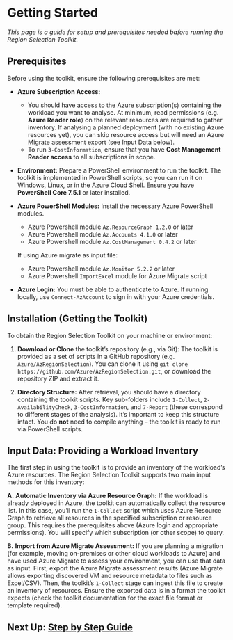 # Getting Started

_This page is a guide for setup and prerequisites needed bafore running the Region Selection Toolkit._

## Prerequisites
Before using the toolkit, ensure the following prerequisites are met:
- **Azure Subscription Access:**
  - You should have access to the Azure subscription(s) containing the workload you want to analyse. At minimum, read permissions (e.g. **Azure Reader role**) on the relevant resources are required to gather inventory. If analysing a planned deployment (with no existing Azure resources yet), you can skip resource access but will need an Azure Migrate assessment export (see Input Data below).
  - To run `3-CostInformation`, ensure that you have **Cost Management Reader access** to all subscriptions in scope.

- **Environment:** Prepare a PowerShell environment to run the toolkit. The toolkit is implemented in PowerShell scripts, so you can run it on Windows, Linux, or in the Azure Cloud Shell. Ensure you have **PowerShell Core 7.5.1** or later installed.

- **Azure PowerShell Modules:** Install the necessary Azure PowerShell modules.

  - Azure Powershell module `Az.ResourceGraph 1.2.0` or later
  - Azure Powershell module `Az.Accounts 4.1.0` or later
  - Azure Powershell module `Az.CostManagement 0.4.2` or later

  If using Azure migrate as input file:
  - Azure Powershell module `Az.Monitor 5.2.2` or later
  - Azure Powershell `ImportExcel` module for Azure Migrate script

- **Azure Login:** You must be able to authenticate to Azure. If running locally, use `Connect-AzAccount` to sign in with your Azure credentials.

## Installation (Getting the Toolkit)
To obtain the Region Selection Toolkit on your machine or environment:
1. **Download or Clone** the toolkit’s repository (e.g., via Git): The toolkit is provided as a set of scripts in a GitHub repository (e.g. `Azure/AzRegionSelection`). You can clone it using `git clone https://github.com/Azure/AzRegionSelection.git`, or download the repository ZIP and extract it.

2. **Directory Structure:** After retrieval, you should have a directory containing the toolkit scripts. Key sub-folders include `1-Collect`, `2-AvailabilityCheck`, `3-CostInformation`, and `7-Report` (these correspond to different stages of the analysis). It’s important to keep this structure intact. You do **not** need to compile anything – the toolkit is ready to run via PowerShell scripts.

## Input Data: Providing a Workload Inventory
The first step in using the toolkit is to provide an inventory of the workload’s Azure resources. The Region Selection Toolkit supports two main input methods for this inventory:

**A.** **Automatic Inventory via Azure Resource Graph:** If the workload is already deployed in Azure, the toolkit can automatically collect the resource list. In this case, you’ll run the `1-Collect` script which uses Azure Resource Graph to retrieve all resources in the specified subscription or resource group. This requires the prerequisites above (Azure login and appropriate permissions). You will specify which subscription (or other scope) to query.

**B.** **Import from Azure Migrate Assessment:** If you are planning a migration (for example, moving on-premises or other cloud workloads to Azure) and have used Azure Migrate to assess your environment, you can use that data as input. First, export the Azure Migrate assessment results (Azure Migrate allows exporting discovered VM and resource metadata to files such as Excel/CSV). Then, the toolkit’s `1-Collect` stage can ingest this file to create an inventory of resources. Ensure the exported data is in a format the toolkit expects (check the toolkit documentation for the exact file format or template required).

## Next Up: [Step by Step Guide](https://github.com/Azure/AzRegionSelection/wiki/Step-by-Step-Guide)
